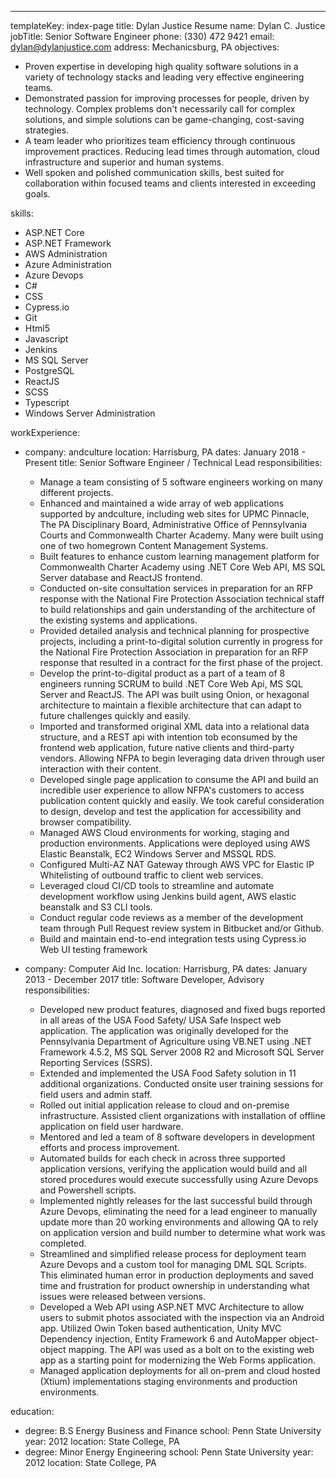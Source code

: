 ---

templateKey: index-page
title: Dylan Justice Resume
name: Dylan C. Justice
jobTitle: Senior Software Engineer
phone: (330) 472 9421
email: dylan@dylanjustice.com
address: Mechanicsburg, PA
objectives:

- Proven expertise in developing high quality software solutions in a variety of technology stacks and leading very effective engineering teams.
- Demonstrated passion for improving processes for people, driven by technology. Complex problems don't necessarily call for complex solutions, and simple solutions can be game-changing, cost-saving strategies.
- A team leader who prioritizes team efficiency through continuous improvement practices. Reducing lead times through automation, cloud infrastructure and superior and human systems.
- Well spoken and polished communication skills, best suited for collaboration within focused teams and clients interested in exceeding goals.

skills:

- ASP.NET Core
- ASP.NET Framework
- AWS Administration
- Azure Administration
- Azure Devops
- C#
- CSS
- Cypress.io
- Git
- Html5
- Javascript
- Jenkins
- MS SQL Server
- PostgreSQL
- ReactJS
- SCSS
- Typescript
- Windows Server Administration

workExperience:

- company: andculture
  location: Harrisburg, PA
  dates: January 2018 - Present
  title: Senior Software Engineer / Technical Lead
  responsibilities:

  - Manage a team consisting of 5 software engineers working on many different projects.
  - Enhanced and maintained a wide array of web applications supported by andculture, including web sites for UPMC Pinnacle, The PA Disciplinary Board, Administrative Office of Pennsylvania Courts and Commonwealth Charter Academy. Many were built using one of two homegrown Content Management Systems.
  - Built features to enhance custom learning management platform for Commonwealth Charter Academy using .NET Core Web API, MS SQL Server database and ReactJS frontend.
  - Conducted on-site consultation services in preparation for an RFP response with the National Fire Protection Association technical staff to build relationships and gain understanding of the architecture of the existing systems and applications.
  - Provided detailed analysis and technical planning for prospective projects, including a print-to-digital solution currently in progress for the National Fire Protection Association in preparation for an RFP response that resulted in a contract for the first phase of the project.
  - Develop the print-to-digital product as a part of a team of 8 engineers running SCRUM to build .NET Core Web Api, MS SQL Server and ReactJS. The API was built using Onion, or hexagonal architecture to maintain a flexible architecture that can adapt to future challenges quickly and easily.
  - Imported and transformed original XML data into a relational data structure, and a REST api with intention tob econsumed by the frontend web application, future native clients and third-party vendors. Allowing NFPA to begin leveraging data driven through user interaction with their content.
  - Developed single page application to consume the API and build an incredible user experience to allow NFPA's customers to access publication content quickly and easily. We took careful consideration to design, develop and test the application for accessibility and browser compatibility.
  - Managed AWS Cloud environments for working, staging and production environments. Applications were deployed using AWS Elastic Beanstalk, EC2 Windows Server and MSSQL RDS.
  - Configured Multi-AZ NAT Gateway through AWS VPC for Elastic IP Whitelisting of outbound traffic to client web services.
  - Leveraged cloud CI/CD tools to streamline and automate development workflow using Jenkins build agent, AWS elastic beanstalk and S3 CLI tools.
  - Conduct regular code reviews as a member of the development team through Pull Request review system in Bitbucket and/or Github.
  - Build and maintain end-to-end integration tests using Cypress.io Web UI testing framework

- company: Computer Aid Inc.
  location: Harrisburg, PA
  dates: January 2013 - December 2017
  title: Software Developer, Advisory
  responsibilities:
  - Developed new product features, diagnosed and fixed bugs reported in all areas of the USA Food Safety/ USA Safe Inspect web application. The application was originally developed for the Pennsylvania Department of Agriculture using VB.NET using .NET Framework 4.5.2, MS SQL Server 2008 R2 and Microsoft SQL Server Reporting Services (SSRS).
  - Extended and implemented the USA Food Safety solution in 11 additional organizations. Conducted onsite user training sessions for field users and admin staff.
  - Rolled out initial application release to cloud and on-premise infrastructure. Assisted client organizations with installation of offline application on field user hardware.
  - Mentored and led a team of 8 software developers in development efforts and process improvement.
  - Automated builds for each check in across three supported application versions, verifying the application would build and all stored procedures would execute successfully using Azure Devops and Powershell scripts.
  - Implemented nightly releases for the last successful build through Azure Devops, eliminating the need for a lead engineer to manually update more than 20 working environments and allowing QA to rely on application version and build number to determine what work was completed.
  - Streamlined and simplified release process for deployment team Azure Devops and a custom tool for managing DML SQL Scripts. This eliminated human error in production deployments and saved time and frustration for product ownership in understanding what issues were released between versions.
  - Developed a Web API using ASP.NET MVC Architecture to allow users to submit photos associated with the inspection via an Android app. Utilized Owin Token based authentication, Unity MVC Dependency injection, Entity Framework 6 and AutoMapper object-object mapping. The API was used as a bolt on to the existing web app as a starting point for modernizing the Web Forms application.
  - Managed application deployments for all on-prem and cloud hosted (Xtium) implementations staging environments and production environments.

education:

- degree: B.S Energy Business and Finance
  school: Penn State University
  year: 2012
  location: State College, PA
- degree: Minor Energy Engineering
  school: Penn State University
  year: 2012
  location: State College, PA
